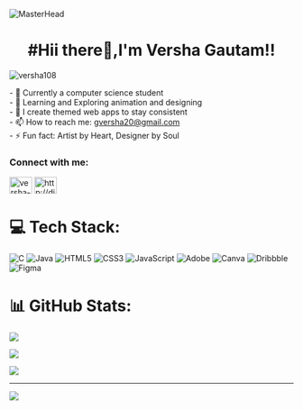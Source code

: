 ![MasterHead](https://user-images.githubusercontent.com/70682152/196581060-0e3cc3d2-93e3-4108-82ea-920de5bcece4.gif)

 <h1 align="center">#Hii there👋,I'm Versha Gautam!!</h1> 

<p align="left"> <img src="https://komarev.com/ghpvc/?username=versha108&label=Profile%20views&color=0e75b6&style=flat" alt="versha108" /> </p>
- 🔭 Currently a computer science student </br>
- 🌱 Learning and Exploring animation and designing </br>
- 👯 I create themed web apps to stay consistent </br>
- 📫 How to reach me: <a href="gversha20@gmail.com"> gversha20@gmail.com</a> </br>
- ⚡ Fun fact: Artist by Heart, Designer by Soul </br>

<h3 align="left">Connect with me:</h3>
<p align="left">
<a href="https://linkedin.com/in/versha-gautam-a33064228" target="blank"><img align="center" src="https://raw.githubusercontent.com/rahuldkjain/github-profile-readme-generator/master/src/images/icons/Social/linked-in-alt.svg" alt="versha-gautam-a33064228" height="30" width="40" /></a>
<a href="http://discord.com/users/1100691714613710849" target="blank"><img align="center" src="https://raw.githubusercontent.com/rahuldkjain/github-profile-readme-generator/master/src/images/icons/Social/discord.svg" alt="http://discord.com/users/1100691714613710849" height="30" width="40" /></a>
</p>
 
# 💻 Tech Stack:
![C](https://img.shields.io/badge/c-%2300599C.svg?style=for-the-badge&logo=c&logoColor=white) ![Java](https://img.shields.io/badge/java-%23ED8B00.svg?style=for-the-badge&logo=openjdk&logoColor=white) ![HTML5](https://img.shields.io/badge/html5-%23E34F26.svg?style=for-the-badge&logo=html5&logoColor=white) ![CSS3](https://img.shields.io/badge/css3-%231572B6.svg?style=for-the-badge&logo=css3&logoColor=white) ![JavaScript](https://img.shields.io/badge/javascript-%23323330.svg?style=for-the-badge&logo=javascript&logoColor=%23F7DF1E) ![Adobe](https://img.shields.io/badge/adobe-%23FF0000.svg?style=for-the-badge&logo=adobe&logoColor=white) ![Canva](https://img.shields.io/badge/Canva-%2300C4CC.svg?style=for-the-badge&logo=Canva&logoColor=white) ![Dribbble](https://img.shields.io/badge/Dribbble-EA4C89?style=for-the-badge&logo=dribbble&logoColor=white) ![Figma](https://img.shields.io/badge/figma-%23F24E1E.svg?style=for-the-badge&logo=figma&logoColor=white)

# 📊 GitHub Stats:
![](https://github-readme-stats.vercel.app/api?username=versha108&theme=gruvbox&hide_border=true&include_all_commits=true&count_private=false)<br/>

![](https://nirzak-streak-stats.vercel.app/?user=versha108&theme=gruvbox&hide_border=true)<br/>

![](https://github-readme-stats.vercel.app/api/top-langs/?username=versha108&theme=gruvbox&hide_border=true&include_all_commits=true&count_private=false&layout=compact)

---
[![](https://visitcount.itsvg.in/api?id=versha108&icon=0&color=9)](https://visitcount.itsvg.in)

<!-- Proudly created with GPRM ( https://gprm.itsvg.in ) -->
